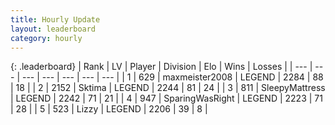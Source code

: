 ```yaml
---
title: Hourly Update
layout: leaderboard
category: hourly
---
```


{: .leaderboard}
| Rank | LV | Player | Division | Elo | Wins | Losses |
| --- | --- | --- | --- | --- | --- | --- |
| <span data-change="0">1</span> | 629 | <span title="ID: 410122">maxmeister2008</span> | LEGEND | <span data-change="0">2284</span> | <span data-change="0">88</span> | <span data-change="0">18</span> |
| <span data-change="1">2</span> | 2152 | <span title="ID: 353063">Sktima</span> | LEGEND | <span data-change="0">2244</span> | <span data-change="0">81</span> | <span data-change="0">24</span> |
| <span data-change="-1">3</span> | 811 | <span title="ID: 153129">SleepyMattress</span> | LEGEND | <span data-change="-4">2242</span> | <span data-change="2">71</span> | <span data-change="1">21</span> |
| <span data-change="0">4</span> | 947 | <span title="ID: 402846">SparingWasRight</span> | LEGEND | <span data-change="0">2223</span> | <span data-change="0">71</span> | <span data-change="0">28</span> |
| <span data-change="0">5</span> | 523 | <span title="ID: 44257">Lizzy</span> | LEGEND | <span data-change="0">2206</span> | <span data-change="0">39</span> | <span data-change="0">8</span> |